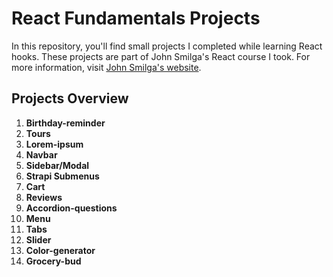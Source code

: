 # React Fundamentals Projects

In this repository, you'll find small projects I completed while learning React hooks.
These projects are part of John Smilga's React course I took. For more information, visit [John Smilga's website](https://johnsmilga.com/).

## Projects Overview

1. **Birthday-reminder**
2. **Tours**
3. **Lorem-ipsum**
4. **Navbar**
5. **Sidebar/Modal**
6. **Strapi Submenus**
7. **Cart**
8. **Reviews**
9. **Accordion-questions**
10. **Menu**
11. **Tabs**
12. **Slider**
13. **Color-generator**
14. **Grocery-bud**


